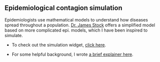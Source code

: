 ## Epidemiological contagion simulation

Epidemiologists use mathematical models to understand how diseases spread throughout a population. [Dr. James Stock](https://drive.google.com/file/d/1Vu0wl-9K2dh8MpMqaO85MvE6UH7gcRLx/view) offers a simplified model based on more complicated epi. models, which I have been inspired to simulate. 

- To check out the simulation widget, [click here](https://rcberg.shinyapps.io/covid-policy-sim/).

- For some helpful background, I wrote [a brief explainer here](https://raw.githack.com/rcberg/2019-ncov-tracking/master/explanation.html).
